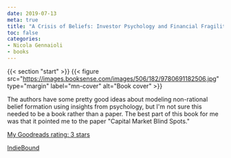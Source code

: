 ```yaml
---
date: 2019-07-13
meta: true
title: "A Crisis of Beliefs: Investor Psychology and Financial Fragility"
toc: false
categories:
- Nicola Gennaioli
- books
---
```


{{< section "start" >}}
{{< figure src="https://images.booksense.com/images/506/182/9780691182506.jpg" type="margin" label="mn-cover" alt="Book cover" >}}

The authors have some pretty good ideas about modeling non-rational belief formation using insights from psychology, but I'm not sure this needed to be a book rather than a paper. The best part of this book for me was that it pointed me to the paper "Capital Market Blind Spots."

[My Goodreads rating: 3 stars](https://www.goodreads.com/review/show/2892451802)  

[IndieBound](https://www.indiebound.org/book/9780691182506)
